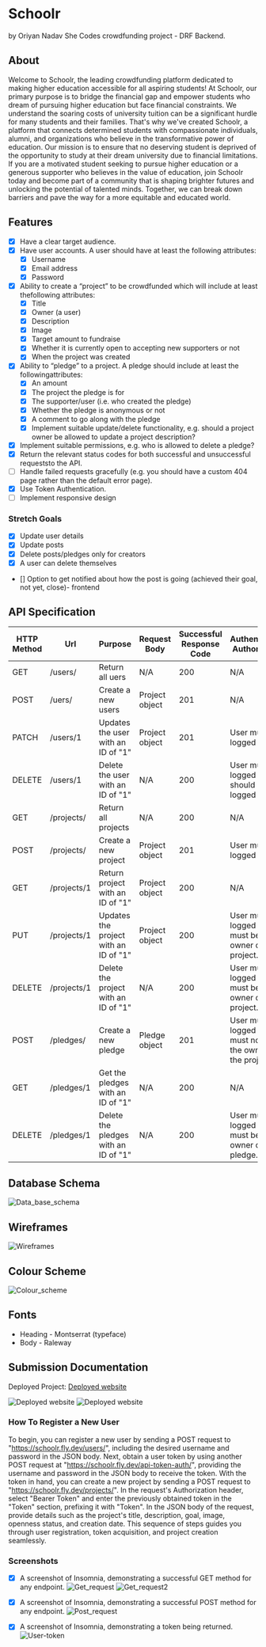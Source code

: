 # Schoolr
by Oriyan Nadav
She Codes crowdfunding project - DRF Backend.

## About

Welcome to Schoolr, the leading crowdfunding platform dedicated to making higher education accessible for all aspiring students! At Schoolr, our primary purpose is to bridge the financial gap and empower students who dream of pursuing higher education but face financial constraints. We understand the soaring costs of university tuition can be a significant hurdle for many students and their families. That's why we've created Schoolr, a platform that connects determined students with compassionate individuals, alumni, and organizations who believe in the transformative power of education. Our mission is to ensure that no deserving student is deprived of the opportunity to study at their dream university due to financial limitations. If you are a motivated student seeking to pursue higher education or a generous supporter who believes in the value of education, join Schoolr today and become part of a community that is shaping brighter futures and unlocking the potential of talented minds. Together, we can break down barriers and pave the way for a more equitable and educated world.

## Features

* [x] Have a clear target audience.
* [x] Have user accounts. A user should have at least the following attributes:
    * [x] Username
    * [x] Email address
    * [x] Password
* [x] Ability to create a “project” to be crowdfunded which will include at least thefollowing attributes:
    * [x] Title
    * [x] Owner (a user)
    * [x] Description
    * [x] Image
    * [x] Target amount to fundraise
    * [x] Whether it is currently open to accepting new supporters or not
    * [x] When the project was created
* [x] Ability to “pledge” to a project. A pledge should include at least the followingattributes:
    * [x] An amount
    * [x] The project the pledge is for
    * [x] The supporter/user (i.e. who created the pledge)
    * [x] Whether the pledge is anonymous or not
    * [x] A comment to go along with the pledge
    * [x] Implement suitable update/delete functionality, e.g. should a project owner be allowed to update a project description?
* [x] Implement suitable permissions, e.g. who is allowed to delete a pledge?
* [x] Return the relevant status codes for both successful and unsuccessful requeststo the API.
* [ ] Handle failed requests gracefully (e.g. you should have a custom 404 page rather than the default error page).
* [x] Use Token Authentication.
* [ ] Implement responsive design

### Stretch Goals

* [x] Update user details
* [x] Update posts
* [x] Delete posts/pledges only for creators
* [x] A user can delete themselves 
* [] Option to get notified about how the post is going (achieved their goal, not yet, close)- frontend

## API Specification

| HTTP Method | Url | Purpose | Request Body | Successful Response Code | Authentication <br /> Authorization
| --- | ------- | ------ | ---- | -----| ----|
| GET | /users/ | Return all uers | N/A | 200 | N/A |
| POST | /uers/ | Create a new users | Project object | 201 | N/A |
| PATCH | /users/1 | Updates the user with an ID of "1" | Project object | 201 | User must be logged in. | User must be logged in. |
| DELETE | /users/1 | Delete the user with an ID of "1" | N/A | 200 | User must be logged in. Pk should be logged in user. |
| GET | /projects/ | Return all projects | N/A | 200 | N/A |
| POST | /projects/ | Create a new project | Project object | 201 | User must be logged in. |
| GET | /projects/1 | Return project with an ID of "1" | Project object | 200 | N/A |
| PUT | /projects/1 | Updates the project with an ID of "1" | Project object | 200 | User must be logged in. User must be the owner of the project. | User must be logged in. User must be the owner of the project. |
| DELETE | /projects/1 | Delete the project with an ID of "1" | N/A | 200 | User must be logged in. User must be the owner of the project. |
| POST | /pledges/ | Create a new pledge | Pledge object | 201 | User must be logged in. User must not be the owner of the project. |
| GET | /pledges/1 | Get the pledges with an ID of "1" | N/A | 200 | N/A |
| DELETE | /pledges/1 | Delete the pledges with an ID of "1" | N/A | 200 | User must be logged in. User must be the owner of the pledge. |

## Database Schema

![Data_base_schema](/screenshots/db_schema.png)

## Wireframes
![Wireframes](/screenshots/wireframe.png)

## Colour Scheme

![Colour_scheme](/screenshots/Color-Palette.png)

## Fonts

* Heading - Montserrat (typeface)
* Body - Raleway

## Submission Documentation

Deployed Project: [Deployed website](https://schoolr.fly.dev/projects/)

![Deployed website](/screenshots/deployed-website1.png)
![Deployed website](/screenshots/deployed-website2.png)

<!-- ### Updated Wireframes
{{  Updated wireframes }}

![image info goes here](./docs/image.png) -->

### How To Register a New User

To begin, you can register a new user by sending a POST request to "https://schoolr.fly.dev/users/", including the desired username and password in the JSON body. Next, obtain a user token by using another POST request at "https://schoolr.fly.dev/api-token-auth/", providing the username and password in the JSON body to receive the token. With the token in hand, you can create a new project by sending a POST request to "https://schoolr.fly.dev/projects/". In the request's Authorization header, select "Bearer Token" and enter the previously obtained token in the "Token" section, prefixing it with "Token". In the JSON body of the request, provide details such as the project's title, description, goal, image, openness status, and creation date. This sequence of steps guides you through user registration, token acquisition, and project creation seamlessly.

### Screenshots
* [x] A screenshot of Insomnia, demonstrating a successful GET method for any endpoint.
![Get_request](/screenshots/get-request.png)
![Get_request2](/screenshots/get-request2.png)

* [x] A screenshot of Insomnia, demonstrating a successful POST method for any endpoint.
![Post_request](/screenshots/post-request.png)

* [x] A screenshot of Insomnia, demonstrating a token being returned.
![User-token](/screenshots/user-token.png)